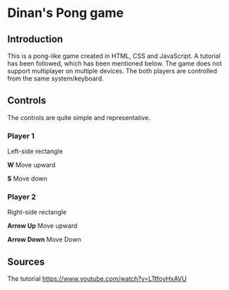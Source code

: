 # Dinan's Pong game
## Introduction
This is a pong-like game created in HTML, CSS and JavaScript. A tutorial has been followed, which has been mentioned below.
The game does not support multiplayer on multiple devices. The both players are controlled from the same system/keyboard.

## Controls
The controls are quite simple and representative.


### Player 1
Left-side rectangle

**W** Move upward

**S** Move down
 
### Player 2
Right-side rectangle

**Arrow Up**   Move upward

**Arrow Down** Move Down

## Sources
The tutorial
https://www.youtube.com/watch?v=LTtfoyHxAVU
